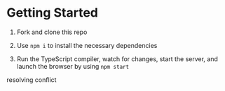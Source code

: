 # Getting Started

1. Fork and clone this repo

2. Use `npm i` to install the necessary dependencies

3. Run the TypeScript compiler, watch for changes, start the server, and launch the browser by using `npm start`

resolving conflict
